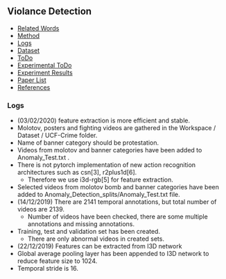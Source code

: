 ## Violance Detection

* [Related Words](docs/RelatedWorks.md)
* [Method](docs/Method.md)
* [Logs](#logs)
* [Dataset](docs/Dataset.md)
* [ToDo](docs/ToDo.md)
* [Experimental ToDo](docs/ToDo.md#experimental-todo)
* [Experiment Results](docs/Results.md)
* [Paper List](docs/RelatedWorks.md#paper-list)
* [References](docs/RelatedWorks.md#references)


### Logs

* (03/02/2020) feature extraction is more efficient and stable.
* Molotov, posters and fighting videos are gathered in the Workspace / Dataset / UCF-Crime folder.
* Name of banner category should be protestation.
* Videos from molotov and banner categories have been added to Anomaly_Test.txt .
* There is not pytorch implementation of new action recognition architectures such as csn[3], r2plus1d[6].
    * Therefore we use i3d-rgb[5] for feature extraction.
* Selected videos from molotov bomb and banner categories have been added to Anomaly_Detection_splits/Anomaly_Test.txt file.
* (14/12/2019) There are 2141 temporal annotations, but total number of videos are 2139.
    * Number of videos have been checked, there are some multiple annotations and missing annotations.
* Training, test and validation set has been created.
    * There are only abnormal videos in created sets. 
* (22/12/2019) Features can be extracted from I3D network
* Global average pooling layer has been appended to I3D network to reduce feature size to 1024.
* Temporal stride is 16.